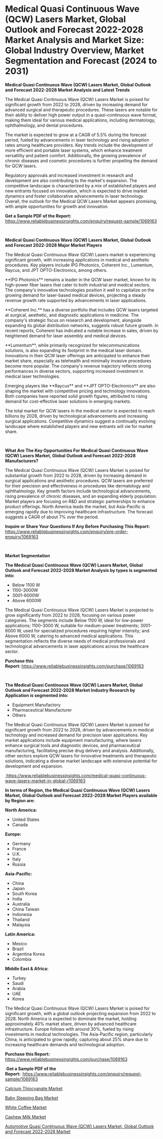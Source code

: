 <p><h1>Medical Quasi Continuous Wave (QCW) Lasers Market, Global Outlook and Forecast 2022-2028 Market Analysis and Market Size: Global Industry Overview, Market Segmentation and Forecast (2024 to 2031)</h1></p><p><strong>Medical Quasi Continuous Wave (QCW) Lasers Market, Global Outlook and Forecast 2022-2028 Market Analysis and Latest Trends</strong></p>
<p><p>The Medical Quasi Continuous Wave (QCW) Lasers Market is poised for significant growth from 2022 to 2028, driven by increasing demand for advanced surgical and therapeutic procedures. These lasers are notable for their ability to deliver high power output in a quasi-continuous wave format, making them ideal for various medical applications, including dermatology, ophthalmology, and dental procedures. </p><p>The market is expected to grow at a CAGR of 5.5% during the forecast period, fueled by advancements in laser technology and rising adoption rates among healthcare providers. Key trends include the development of more efficient and portable laser systems, which enhance treatment versatility and patient comfort. Additionally, the growing prevalence of chronic diseases and cosmetic procedures is further propelling the demand for QCW lasers. </p><p>Regulatory approvals and increased investment in research and development are also contributing to the market's expansion. The competitive landscape is characterized by a mix of established players and new entrants focused on innovation, which is expected to drive market dynamics and foster collaborative advancements in laser technology. Overall, the outlook for the Medical QCW Lasers Market appears promising, with ample opportunities for growth and innovation.</p></p>
<p><strong>Get a Sample PDF of the Report:&nbsp;</strong> <a href="https://www.reliablebusinessinsights.com/enquiry/request-sample/1069163">https://www.reliablebusinessinsights.com/enquiry/request-sample/1069163</a></p>
<p>&nbsp;</p>
<p><strong>Medical Quasi Continuous Wave (QCW) Lasers Market, Global Outlook and Forecast 2022-2028 Major Market Players</strong></p>
<p><p>The Medical Quasi Continuous Wave (QCW) Lasers market is experiencing significant growth, with increasing applications in medical and aesthetic procedures. Key players include IPG Photonics, Coherent Inc., Lumentum, Raycus, and JPT OPTO-Electronics, among others.</p><p>**IPG Photonics** remains a leader in the QCW laser market, known for its high-power fiber lasers that cater to both industrial and medical sectors. The company's innovative technologies position it well to capitalize on the growing demand for laser-based medical devices, projecting a steady revenue growth rate supported by advancements in laser applications.</p><p>**Coherent Inc.** has a diverse portfolio that includes QCW lasers targeted at surgical, aesthetic, and diagnostic applications in medicine. The company's strategic focus on research and development, alongside expanding its global distribution networks, suggests robust future growth. In recent reports, Coherent has indicated a notable increase in sales, driven by heightened demand for laser assembly and medical devices.</p><p>**Lumentum**, while primarily recognized for telecommunications solutions, is also expanding its footprint in the medical laser domain. Innovations in their QCW laser offerings are anticipated to enhance their market share, especially as telehealth and minimally invasive procedures become more popular. The company's revenue trajectory reflects strong performances in diverse sectors, supporting increased investment in medical laser technologies.</p><p>Emerging players like **Raycus** and **JPT OPTO-Electronics** are also shaping the market with competitive pricing and technology innovations. Both companies have reported solid growth figures, attributed to rising demand for cost-effective laser solutions in emerging markets.</p><p>The total market for QCW lasers in the medical sector is expected to reach billions by 2028, driven by technological advancements and increasing surgical applications. Competitive dynamics suggest a continually evolving landscape where established players and new entrants will vie for market share.</p></p>
<p>&nbsp;</p>
<p><strong>What Are The Key Opportunities For Medical Quasi Continuous Wave (QCW) Lasers Market, Global Outlook and Forecast 2022-2028 Manufacturers?</strong></p>
<p><p>The Medical Quasi Continuous Wave (QCW) Lasers Market is poised for substantial growth from 2022 to 2028, driven by increasing demand in surgical applications and aesthetic procedures. QCW lasers are preferred for their precision and effectiveness in procedures like dermatology and ophthalmology. Key growth factors include technological advancements, rising prevalence of chronic diseases, and an expanding elderly population. Market players are focusing on R&D and strategic partnerships to enhance product offerings. North America leads the market, but Asia-Pacific is emerging rapidly due to improving healthcare infrastructure. The forecast suggests a CAGR of about 7% over the period.</p></p>
<p><strong>Inquire or Share Your Questions If Any Before Purchasing This Report:</strong> <a href="https://www.reliablebusinessinsights.com/enquiry/pre-order-enquiry/1069163">https://www.reliablebusinessinsights.com/enquiry/pre-order-enquiry/1069163</a></p>
<p>&nbsp;</p>
<p><strong>Market Segmentation</strong></p>
<p><strong>The Medical Quasi Continuous Wave (QCW) Lasers Market, Global Outlook and Forecast 2022-2028 Market Analysis by types is segmented into:</strong></p>
<p><ul><li>Below 1100 W</li><li>1100-3000W</li><li>3001-6000W</li><li>Above 6000W</li></ul></p>
<p><p>The Medical Quasi Continuous Wave (QCW) Lasers Market is projected to grow significantly from 2022 to 2028, focusing on various power categories. The segments include Below 1100 W, ideal for low-power applications; 1100-3000 W, suitable for medium-power treatments; 3001-6000 W, used for specialized procedures requiring higher intensity; and Above 6000 W, catering to advanced medical applications. This segmentation reflects the diverse needs of medical professionals and technological advancements in laser applications across the healthcare sector.</p></p>
<p><strong>Purchase this Report:&nbsp;</strong><a href="https://www.reliablebusinessinsights.com/purchase/1069163">https://www.reliablebusinessinsights.com/purchase/1069163</a></p>
<p>&nbsp;</p>
<p><strong>The Medical Quasi Continuous Wave (QCW) Lasers Market, Global Outlook and Forecast 2022-2028 Market Industry Research by Application is segmented into:</strong></p>
<p><ul><li>Equipment Manufactory</li><li>Pharmaceutical Manufacturer</li><li>Others</li></ul></p>
<p><p>The Medical Quasi Continuous Wave (QCW) Lasers Market is poised for significant growth from 2022 to 2028, driven by advancements in medical technology and increased demand for precision laser applications. Key market applications include equipment manufacturing, where lasers enhance surgical tools and diagnostic devices, and pharmaceutical manufacturing, facilitating precise drug delivery and analysis. Additionally, other sectors explore QCW lasers for innovative treatments and therapeutic solutions, indicating a diverse market landscape with extensive potential for development and expansion.</p></p>
<p><a href="https://www.reliablebusinessinsights.com/medical-quasi-continuous-wave-lasers-market-in-global-r1069163">&nbsp;https://www.reliablebusinessinsights.com/medical-quasi-continuous-wave-lasers-market-in-global-r1069163</a></p>
<p><strong>In terms of Region, the Medical Quasi Continuous Wave (QCW) Lasers Market, Global Outlook and Forecast 2022-2028 Market Players available by Region are:</strong></p>
<p>
    <p> <strong> North America: </strong>
        <ul>
            <li>United States</li>
            <li>Canada</li>
        </ul>
        </p> 
    <p> <strong> Europe: </strong>
        <ul>
            <li>Germany</li>
            <li>France</li>
            <li>U.K.</li>
            <li>Italy</li>
            <li>Russia</li>
        </ul>
        </p> 
    <p> <strong> Asia-Pacific: </strong>
        <ul>
            <li>China</li>
            <li>Japan</li>
            <li>South Korea</li>
            <li>India</li>
            <li>Australia</li>
            <li>China Taiwan</li>
            <li>Indonesia</li>
            <li>Thailand</li>
            <li>Malaysia</li>
        </ul>
        </p> 
    <p> <strong> Latin America: </strong>
        <ul>
            <li>Mexico</li>
            <li>Brazil</li>
            <li>Argentina Korea</li>
            <li>Colombia</li>
        </ul>
        </p> 
    <p> <strong> Middle East & Africa: </strong>
        <ul>
            <li>Turkey</li>
            <li>Saudi</li>
            <li>Arabia</li>
            <li>UAE</li>
            <li>Korea</li>
        </ul>
    </p>
    </p>
<p><p>The Medical Quasi Continuous Wave (QCW) Lasers Market is poised for significant growth, with a global outlook projecting expansion from 2022 to 2028. North America is expected to dominate the market, holding approximately 40% market share, driven by advanced healthcare infrastructure. Europe follows with around 30%, fueled by rising investments in medical technologies. The Asia-Pacific region, particularly China, is anticipated to grow rapidly, capturing about 25% share due to increasing healthcare demands and technological adoption.</p></p>
<p><strong>Purchase this Report: </strong><a href="https://www.reliablebusinessinsights.com/purchase/1069163">https://www.reliablebusinessinsights.com/purchase/1069163</a></p>
<p>&nbsp;<strong>Get a Sample PDF of the Report:&nbsp;&nbsp;</strong><a href="https://www.reliablebusinessinsights.com/enquiry/request-sample/1069163">https://www.reliablebusinessinsights.com/enquiry/request-sample/1069163</a></p>
<p><strong></strong></p>
<p><p><a href="https://www.linkedin.com/pulse/how-regions-adapting-calcium-thiocyanate-market-global-trends-wruye?trackingId=kFCWXilNS4CiJFW6nsmrdg%3D%3D">Calcium Thiocyanate Market</a></p><p><a href="https://www.linkedin.com/pulse/analyzing-key-drivers-baby-sleeping-bag-market-trends-future-outlook-zhhxc?trackingId=z%2B02YicBRw61KG4ZvnI3Pg%3D%3D">Baby Sleeping Bag Market</a></p><p><a href="https://medium.com/@adam.dyer78678/an-in-depth-analysis-of-the-global-white-coffee-market-scope-and-its-rapid-growing-6-cagr-cc8a71aa7a4d">White Coffee Market</a></p><p><a href="https://medium.com/@adam.dyer78678/the-cashew-milk-market-prioritizes-cost-control-and-efficiency-enhancement-76c6e05d8eef">Cashew Milk Market</a></p><p><a href="https://github.com/MatthewHernandez403/Market-Research-Report-List-1/blob/main/automotive-quasi-continuous-wave-qcw-lasers-market-global-outlook-and-forecast-2022-2028-market.md">Automotive Quasi Continuous Wave (QCW) Lasers Market, Global Outlook and Forecast 2022-2028 Market</a></p></p>